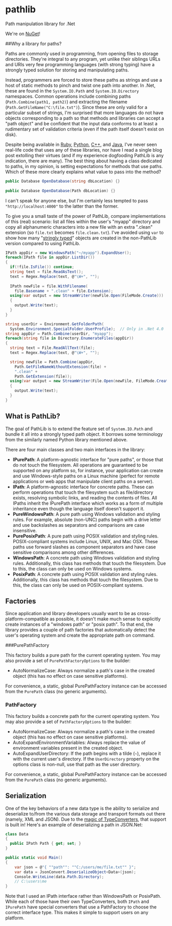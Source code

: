 pathlib
=======

Path manipulation library for .Net

We're on [NuGet](https://www.nuget.org/packages/PathLib/)!

##Why a library for paths?

Paths are commonly used in programming, from opening files to storage
directories. They're integral to any program, yet unlike their siblings URLs
and URIs very few programming languages (with strong typing) have a strongly
typed solution for storing and manipulating paths.

Instead, programmers are forced to store these paths as strings and use a host
of static methods to pinch and twist one path into another. In .Net, these are
found in the `System.IO.Path` and `System.IO.Directory` namespaces. Common
operations include combining paths (`Path.Combine(path1, path2)`) and
extracting the filename (`Path.GetFileName("C:\file.txt")`). Since these are
only valid for a particular subset of strings, I'm surprised that more
languages do not have objects corresponding to a path so that methods and
libraries can accept a "path object" and be confident that the input data
conforms to at least a rudimentary set of validation criteria (even if the
path itself doesn't exist on disk).

Despite being available in
[Ruby](http://www.ruby-doc.org/stdlib-1.9.3/libdoc/pathname/rdoc/Pathname.html),
[Python](https://docs.python.org/3/library/pathlib.html),
[C++](http://www.boost.org/doc/libs/1_33_1/libs/filesystem/doc/path.htm), and
[Java](http://docs.oracle.com/javase/tutorial/essential/io/pathClass.html),
I've never seen real-life code that uses any of these libraries, nor have I
read a single blog post extolling their virtues (and if my experience
dogfooding PathLib is any indication, there are many). The best thing about
having a class dedicated to paths, in my opinion, is setting expectations for
methods that use paths. Which of these more clearly explains what value to pass
into the method?

```csharp
public Database OpenDatabase(string dbLocation) {}
    
public Database OpenDatabase(Path dbLocation) {}
```
    
I can't speak for anyone else, but I'm certainly less tempted to pass
`"http://localhost:4000"` to the latter than the former.

To give you a small taste of the power of PathLib, compare implementations of
this (real) scenario: list all files within the user's "myapp" directory and
copy all alphanumeric characters into a new file with an extra ".clean"
extension (so `file.txt` becomes `file.clean.txt`). I've avoided using `var`
to show how many "[stringly typed](http://c2.com/cgi/wiki?StringlyTyped)"
objects are created in the non-PathLib version compared to using PathLib.

```csharp
IPath appDir = new WindowsPath("~/myapp").ExpandUser();
foreach(IPath file in appDir.ListDir())
{
  if(!file.IsFile()) continue;
  string text = file.ReadAsText();
  text = Regex.Replace(text, @"\W+", "");
  
  IPath newFile = file.WithFilename(
    file.Basename + ".clean" + file.Extension);
  using(var output = new StreamWriter(newFile.Open(FileMode.Create)))
  {
    output.Write(text);
  }
}
```

```csharp
string userDir = Environment.GetFolderPath(
  System.Environment.SpecialFolder.UserProfile);  // Only in .Net 4.0
string appDir = Path.Combine(userDir, "myapp");
foreach(string file in Directory.EnumerateFiles(appDir))
{
  string text = File.ReadAllText(file);
  text = Regex.Replace(text, @"\W+", "");

  string newFile = Path.Combine(appDir, 
    Path.GetFileNameWithoutExtension(file) + 
    ".clean" + 
    Path.GetExtension(file));
  using(var output = new StreamWriter(File.Open(newFile, FileMode.Create)))
  {
    output.Write(text);
  }
}
```

## What is PathLib?

The goal of PathLib is to extend the feature set of `System.IO.Path` and bundle
it all into a strongly typed path object. It borrows some terminology from the
similarly named Python library mentioned above.

There are four main classes and two main interfaces in the library:

* **IPurePath**: A platform-agnostic interface for "pure paths", or those that
do not touch the filesystem. All operations are guaranteed to be supported on
any platform so, for instance, your application can create and use
Windows-style paths on a Linux machine (perfect for remote applications or web
apps that manipulate client paths on a server).
* **IPath**: A platform-agnostic interface for concrete paths. These can
perform operations that touch the filesystem such as file/directory exists,
resolving symbolic links, and reading the contents of files. All IPaths inherit
the IPurePath interface which works as a form of multiple inheritance even
though the language itself doesn't support it.
* **PureWindowsPath**: A pure path using Windows validation and styling rules.
For example, absolute (non-UNC) paths begin with a drive letter and use
backslashes as separators and comparisons are case insensitive.
* **PurePosixPath**: A pure path using POSIX validation and styling rules.
POSIX-compliant systems include Linux, UNIX, and Mac OSX. These paths use
forward slashes as component separators and have case sensitive comparisons
among other differences.
* **WindowsPath**: A concrete path using Windows validation and styling rules.
Additionally, this class has methods that touch the filesystem. Due to this,
the class can only be used on Windows systems.
* **PosixPath**: A concrete path using POSIX validation and styling rules.
Additionally, this class has methods that touch the filesystem. Due to this,
the class can only be used on POSIX-compliant systems.

## Factories

Since application and library developers usually want to be as
cross-platform-compatible as possible, it doesn't make much sense to explicitly
create instances of a "windows path" or "posix path". To that end, the library
provides a couple of path factories that automatically detect the user's
operating system and create the appropriate path on command.

###PurePathFactory

This factory builds a pure path for the current operating system. You may also
provide a set of `PurePathFactoryOptions` to the builder:

* AutoNormalizeCase: Always normalize a path's case in the created object (this
has no effect on case sensitive platforms).

For convenience, a static, global PurePathFactory instance can be accessed from
the `PurePath` class (no generic arguments).

### PathFactory

This factory builds a concrete path for the current operating system. You may
also provide a set of `PathFactoryOptions` to the builder:

* AutoNormalizeCase: Always normalize a path's case in the created object (this
has no effect on case sensitive platforms).
* AutoExpandEnvironmentVariables: Always replace the value of environment
variables present in the created object.
* AutoExpandUserDirectory: If the path begins with a tilde (`~`), replace it
with the current user's directory. If the `UserDirectory` property on the
options class is non-null, use that path as the user directory.

For convenience, a static, global PurePathFactory instance can be accessed from
the `PurePath` class (no generic arguments).

## Serialization

One of the key behaviors of a new data type is the ability to serialize and
deserialize to/from the various data storage and transport formats out there
(namely, XML and JSON). Due to the
[magic of TypeConverters](http://www.hanselman.com/blog/TypeConvertersTheresNotEnoughTypeDescripterGetConverterInTheWorld.aspx),
that support is built in! Here's an example of deserializing a path in JSON.Net:

```csharp
class Data
{
  public IPath Path { get; set; }
}

public static void Main()
{
    var json = @"{ ""path"": ""C:/users/me/file.txt"" }";
    var data = JsonConvert.DeserializeObject<Data>(json);
    Console.WriteLine(data.Path.Directory);
    // C:\users\me
}
```

Note that I used an IPath interface rather than WindowsPath or PosixPath.
While each of those have their own TypeConverters, both `IPath` and
`IPurePath` have special converters that use a PathFactory to choose the
correct interface type. This makes it simple to support users on any platform.